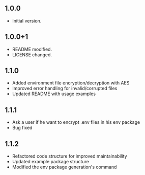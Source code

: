 ## 1.0.0

- Initial version.

## 1.0.0+1

- README modified.
- LICENSE changed.

## 1.1.0

- Added environment file encryption/decryption with AES
- Improved error handling for invalid/corrupted files
- Updated README with usage examples

## 1.1.1

- Ask a user if he want to encrypt .env files in his env package
- Bug fixed

## 1.1.2

- Refactored code structure for improved maintainability
- Updated example package structure
- Modified the env package generation's command
